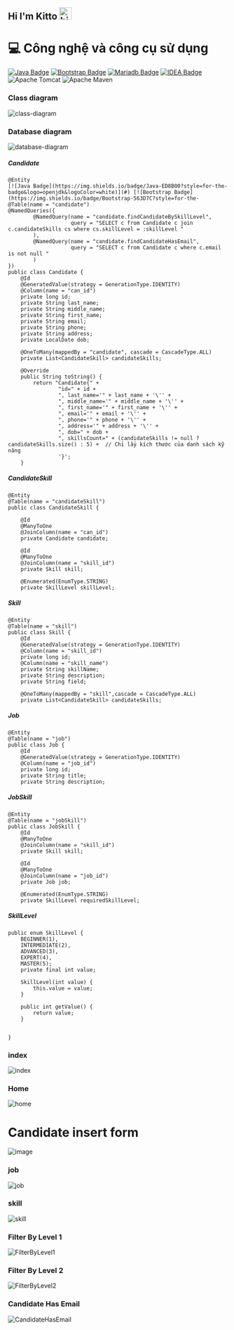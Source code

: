 ## Hi I'm Kitto <img src="https://user-images.githubusercontent.com/1303154/88677602-1635ba80-d120-11ea-84d8-d263ba5fc3c0.gif" width="28px" height="28px" alt="hi">

# 💻 Công nghệ và công cụ sử dụng
[![Java Badge](https://img.shields.io/badge/Java-ED8B00?style=for-the-badge&logo=openjdk&logoColor=white)](#) [![Bootstrap Badge](https://img.shields.io/badge/Bootstrap-563D7C?style=for-the-badge&logo=bootstrap&logoColor=white)](#) [![Mariadb Badge](https://img.shields.io/badge/MariaDB-003545?style=for-the-badge&logo=mariadb&logoColor=white)](#) [![IDEA Badge](https://img.shields.io/badge/IntelliJ_IDEA-000000.svg?style=for-the-badge&logo=intellij-idea&logoColor=white)](#) ![Apache Tomcat](https://img.shields.io/badge/apache%20tomcat-%23F8DC75.svg?style=for-the-badge&logo=apache-tomcat&logoColor=black)
![Apache Maven](https://img.shields.io/badge/Apache%20Maven-C71A36?style=for-the-badge&logo=Apache%20Maven&logoColor=white)

### Class diagram
![class-diagram](https://github.com/user-attachments/assets/26701fa9-0131-4d76-a8e3-c67a1a09a74f)

### Database diagram
![database-diagram](https://github.com/user-attachments/assets/fd84e85a-f578-4f11-9b96-788975d47b1f)

##### Candidate
```
@Entity
[![Java Badge](https://img.shields.io/badge/Java-ED8B00?style=for-the-badge&logo=openjdk&logoColor=white)](#) [![Bootstrap Badge](https://img.shields.io/badge/Bootstrap-563D7C?style=for-the-
@Table(name = "candidate")
@NamedQueries({
        @NamedQuery(name = "candidate.findCandidateBySkillLevel",
                    query = "SELECT c from Candidate c join c.candidateSkills cs where cs.skillLevel = :skillLevel "
        ),
        @NamedQuery(name = "candidate.findCandidateHasEmail",
                    query = "SELECT c from Candidate c where c.email is not null "
        )
})
public class Candidate {
    @Id
    @GeneratedValue(strategy = GenerationType.IDENTITY)
    @Column(name = "can_id")
    private long id;
    private String last_name;
    private String middle_name;
    private String first_name;
    private String email;
    private String phone;
    private String address;
    private LocalDate dob;

    @OneToMany(mappedBy = "candidate", cascade = CascadeType.ALL)
    private List<CandidateSkill> candidateSkills;

    @Override
    public String toString() {
        return "Candidate{" +
                "id=" + id +
                ", last_name='" + last_name + '\'' +
                ", middle_name='" + middle_name + '\'' +
                ", first_name='" + first_name + '\'' +
                ", email='" + email + '\'' +
                ", phone='" + phone + '\'' +
                ", address='" + address + '\'' +
                ", dob=" + dob +
                ", skillsCount=" + (candidateSkills != null ? candidateSkills.size() : 5) +  // Chỉ lấy kích thước của danh sách kỹ năng
                '}';
    }
```
##### CandidateSkill
```
@Entity
@Table(name = "candidateSkill")
public class CandidateSkill {

    @Id
    @ManyToOne
    @JoinColumn(name = "can_id")
    private Candidate candidate;

    @Id
    @ManyToOne
    @JoinColumn(name = "skill_id")
    private Skill skill;

    @Enumerated(EnumType.STRING)
    private SkillLevel skillLevel;
```
##### Skill
```
@Entity
@Table(name = "skill")
public class Skill {
    @Id
    @GeneratedValue(strategy = GenerationType.IDENTITY)
    @Column(name = "skill_id")
    private long id;
    @Column(name = "skill_name")
    private String skillName;
    private String description;
    private String field;

    @OneToMany(mappedBy = "skill",cascade = CascadeType.ALL)
    private List<CandidateSkill> candidateSkills;
```
##### Job
```
@Entity
@Table(name = "job")
public class Job {
    @Id
    @GeneratedValue(strategy = GenerationType.IDENTITY)
    @Column(name = "job_id")
    private long id;
    private String title;
    private String description;
```
##### JobSkill
```
@Entity
@Table(name = "jobSkill")
public class JobSkill {
    @Id
    @ManyToOne
    @JoinColumn(name = "skill_id")
    private Skill skill;

    @Id
    @ManyToOne
    @JoinColumn(name = "job_id")
    private Job job;

    @Enumerated(EnumType.STRING)
    private SkillLevel requiredSkillLevel;
```
##### SkillLevel
```
public enum SkillLevel {
    BEGINNER(1),
    INTERMEDIATE(2),
    ADVANCED(3),
    EXPERT(4),
    MASTER(5);
    private final int value;

    SkillLevel(int value) {
        this.value = value;
    }

    public int getValue() {
        return value;
    }


}
```
### index
![index](https://github.com/user-attachments/assets/5cdfbebe-4776-412b-ae75-621c001d8331)

### Home
![home](https://github.com/user-attachments/assets/ec5c2835-3eff-43f7-84db-537dec6853d6)

# Candidate insert form
![image](https://github.com/user-attachments/assets/1c0731b5-d8e4-4101-86bb-5239d6cacaff)

### job
![job](https://github.com/user-attachments/assets/87a35460-fae9-4b59-a262-6af00c1f4f05)

### skill
![skill](https://github.com/user-attachments/assets/62ca5adc-544b-4659-95dc-82584dce44db)

### Filter By Level 1
![FilterByLevel1](https://github.com/user-attachments/assets/b77da3ef-4083-47a1-a396-4268c15e875e)

### Filter By Level 2
![FilterByLevel2](https://github.com/user-attachments/assets/a6e328cb-b01e-4684-8982-ad0180678694)

### Candidate Has Email
![CandidateHasEmail](https://github.com/user-attachments/assets/0ecb7b60-1049-4e9f-98cc-f40bbdd7f4ad)





